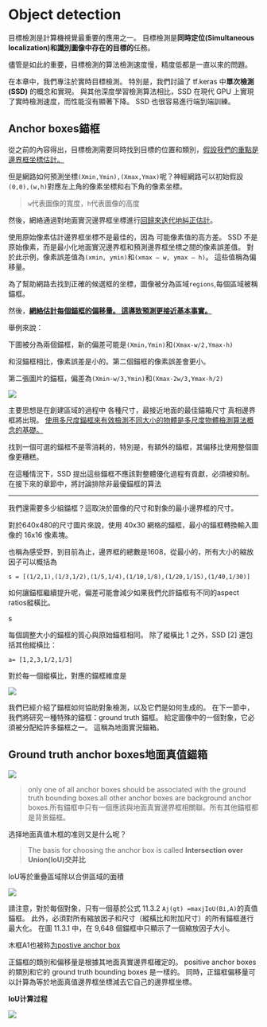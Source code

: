 # Object detection

目標檢測是計算機視覺最重要的應用之一。 目標檢測是**同時定位(Simultaneous localization)**和**識別圖像中存在的目標的**任務。



儘管是如此的重要，目標檢測的算法檢測速度慢，精度低都是一直以來的問題。



在本章中，我們專注於實時目標檢測。 特別是，我們討論了 tf.keras 中**單次檢測 (SSD)** 的概念和實現。 與其他深度學習檢測算法相比，SSD 在現代 GPU 上實現了實時檢測速度，而性能沒有顯著下降。 SSD 也很容易進行端到端訓練。



## Anchor boxes錨框

從之前的內容得出，目標檢測需要同時找到目標的位置和類別，<u>假設我們的重點是邊界框坐標估計。</u>



但是網路如何預測坐標`(Xmin,Ymin),(Xmax,Ymax)`呢？神經網路可以初始假設`(0,0),(w,h)`對應左上角的像素坐標和右下角的像素坐標。

>  `w`代表圖像的寬度，`h`代表圖像的高度



然後，網絡通過對地面實況邊界框坐標進行<u>回歸來迭代地糾正估計</u>。





使用原始像素估計邊界框坐標不是最佳的，因為
可能像素值的高方差。 SSD 不是原始像素，而是最小化地面實況邊界框和預測邊界框坐標之間的像素誤差值。 對於此示例，像素誤差值為` (xmin, ymin) `和`(xmax – w, ymax – h)`。 這些值稱為偏移量。



為了幫助網路去找到正確的候選框的坐標，圖像被分為區域`regions`,每個區域被稱錨框。



然後，**<u>網絡估計每個錨框的偏移量。 這導致預測更接近基本事實。</u>**



舉例來說：

下圖被分為兩個錨框，新的偏差可能是`(Xmin,Ymin)`和`(Xmax-w/2,Ymax-h)`

和沒錨框相比，像素誤差是小的。第二個錨框的像素誤差會更小。



第二張圖片的錨框，偏差為`(Xmin-w/3,Ymin)`和`(Xmax-2w/3,Ymax-h/2)`





<img src = 'anchorbox.png'>



主要思想是在創建區域的過程中
各種尺寸，最接近地面的最佳錨箱尺寸
真相邊界框將出現。 <u>使用多尺度錨框來有效檢測不同大小的物體是多尺度物體檢測算法概念的基礎。</u>





找到一個可選的錨框不是零消耗的，特別是，有額外的錨框，其偏移比使用整個圖像更糟糕。

在這種情況下，SSD 提出這些錨框不應該對整體優化過程有貢獻，必須被抑制。 在接下來的章節中，將討論排除非最優錨框的算法


----

我們還需要多少組錨框？這取決於圖像的尺寸和對象的最小邊界框的尺寸。

對於640x480的尺寸圖片來說，使用 40x30 網格的錨框，最小的錨框轉換輸入圖像的 16x16 像素塊。

也稱為感受野，到目前為止，邊界框的總數是1608，從最小的，所有大小的縮放因子可以概括為

`s = [(1/2,1),(1/3,1/2),(1/5,1/4),(1/10,1/8),(1/20,1/15),(1/40,1/30)]`

如何讓錨框繼續提升呢，偏差可能會減少如果我們允許錨框有不同的aspect ratios縱橫比。

s

每個調整大小的錨框的質心與原始錨框相同。 除了縱橫比 1 之外，SSD [2] 還包括其他縱橫比：

`a= [1,2,3,1/2,1/3]`

對於每一個縱橫比，對應的錨框維度是

<img src= 'wh.png'>



我們已經介紹了錨框如何協助對象檢測，以及它們是如何生成的。 在下一節中，我們將研究一種特殊的錨框：ground truth 錨框。 給定圖像中的一個對象，它必須被分配給許多錨框之一。 這稱為地面實況錨箱。





## Ground truth anchor boxes地面真值錨箱

<img src ='Figure11.2.3.png'>

> only one of all anchor boxes should be associated with the ground truth bounding boxes.all other anchor boxes are background anchor boxes.所有錨框中只有一個應該與地面真實邊界框相關聯。所有其他錨框都是背景錨框。



选择地面真值木框的准则又是什么呢？



> The basis for choosing the anchor box is called **Intersection over Union(IoU)交并比**

IoU等於重疊區域除以合併區域的面積

<img src ='iou.png'>

請注意，對於每個對象，只有一個基於公式 11.3.2 `Aj(gt) =maxjIoU(Bi,A)`的真值錨框。 此外，必須對所有縮放因子和尺寸（縱橫比和附加尺寸）的所有錨框進行最大化。 在圖 11.3.1 中，在 9,648 個錨框中只顯示了一個縮放因子大小。

木框A1也被称<u>为postive anchor box</u>





正錨框的類別和偏移量是根據其地面真實邊界框確定的。 positive anchor boxes 的類別和它的 ground truth bounding boxes 是一樣的。 同時，正錨框偏移量可以計算為等於地面真值邊界框坐標減去它自己的邊界框坐標。

**IoU计算过程**

<img src = 'IoU_cal.png'>